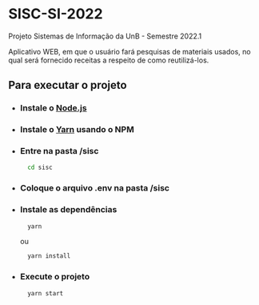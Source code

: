 # SISC-SI-2022

Projeto Sistemas de Informação da UnB - Semestre 2022.1

Aplicativo WEB, em que o usuário fará pesquisas de materiais usados, no qual será fornecido receitas a respeito de como reutilizá-los.

## Para executar o projeto

- ### Instale o [Node.js](https://nodejs.org/en/download/)
- ### Instale o [Yarn](https://classic.yarnpkg.com/en/docs/install/#windows-stable) usando o NPM
- ### Entre na pasta /sisc

  ```bash
    cd sisc
  ```

- ### Coloque o arquivo .env na pasta /sisc
- ### Instale as dependências

  ```bash
    yarn
  ```

  ou

  ```bash
    yarn install
  ```

- ### Execute o projeto

  ```bash
    yarn start
  ```
